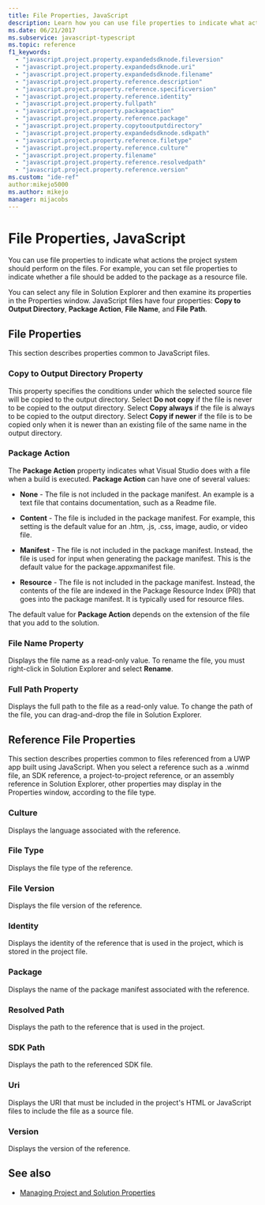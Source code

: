 ```yaml
---
title: File Properties, JavaScript
description: Learn how you can use file properties to indicate what actions the project system should perform on the files. 
ms.date: 06/21/2017
ms.subservice: javascript-typescript
ms.topic: reference
f1_keywords:
  - "javascript.project.property.expandedsdknode.fileversion"
  - "javascript.project.property.expandedsdknode.uri"
  - "javascript.project.property.expandedsdknode.filename"
  - "javascript.project.property.reference.description"
  - "javascript.project.property.reference.specificversion"
  - "javascript.project.property.reference.identity"
  - "javascript.project.property.fullpath"
  - "javascript.project.property.packageaction"
  - "javascript.project.property.reference.package"
  - "javascript.project.property.copytooutputdirectory"
  - "javascript.project.property.expandedsdknode.sdkpath"
  - "javascript.project.property.reference.filetype"
  - "javascript.project.property.reference.culture"
  - "javascript.project.property.filename"
  - "javascript.project.property.reference.resolvedpath"
  - "javascript.project.property.reference.version"
ms.custom: "ide-ref"
author:mikejo5000
ms.author: mikejo
manager: mijacobs
---
```

# File Properties, JavaScript

You can use file properties to indicate what actions the project system should perform on the files. For example, you can set file properties to indicate whether a file should be added to the package as a resource file.

You can select any file in Solution Explorer and then examine its properties in the Properties window. JavaScript files have four properties: **Copy to Output Directory**, **Package Action**, **File Name**, and **File Path**.

## File Properties
This section describes properties common to JavaScript files.

### Copy to Output Directory Property
This property specifies the conditions under which the selected source file will be copied to the output directory. Select **Do not copy** if the file is never to be copied to the output directory. Select **Copy always** if the file is always to be copied to the output directory. Select **Copy if newer** if the file is to be copied only when it is newer than an existing file of the same name in the output directory.

### Package Action
The **Package Action** property indicates what Visual Studio does with a file when a build is executed. **Package Action** can have one of several values:

- **None** - The file is not included in the package manifest. An example is a text file that contains documentation, such as a Readme file.

- **Content** - The file is included in the package manifest. For example, this setting is the default value for an .htm, .js, .css, image, audio, or video file.

- **Manifest** - The file is not included in the package manifest. Instead, the file is used for input when generating the package manifest. This is the default value for the package.appxmanifest file.

- **Resource** - The file is not included in the package manifest. Instead, the contents of the file are indexed in the Package Resource Index (PRI) that goes into the package manifest. It is typically used for resource files.

The default value for **Package Action** depends on the extension of the file that you add to the solution.

### File Name Property
Displays the file name as a read-only value. To rename the file, you must right-click in Solution Explorer and select **Rename**.

### Full Path Property
Displays the full path to the file as a read-only value. To change the path of the file, you can drag-and-drop the file in Solution Explorer.

## Reference File Properties
This section describes properties common to files referenced from a UWP app built using JavaScript. When you select a reference such as a .winmd file, an SDK reference, a project-to-project reference, or an assembly reference in Solution Explorer, other properties may display in the Properties window, according to the file type.

### Culture
Displays the language associated with the reference.

### File Type
Displays the file type of the reference.

### File Version
Displays the file version of the reference.

### Identity
Displays the identity of the reference that is used in the project, which is stored in the project file.

### Package
Displays the name of the package manifest associated with the reference.

### Resolved Path
Displays the path to the reference that is used in the project.

### SDK Path
Displays the path to the referenced SDK file.

### Uri
Displays the URI that must be included in the project's HTML or JavaScript files to include the file as a source file.

### Version
Displays the version of the reference.

## See also

- [Managing Project and Solution Properties](../../ide/managing-project-and-solution-properties.md)
